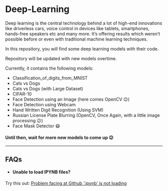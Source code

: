 # Deep-Learning

Deep learning is the central technology behind a lot of high-end innovations like driverless cars, voice control in devices like tablets, smartphones, hands-free speakers etc and many more. It’s offering results which weren’t possible before or even with traditional machine learning techniques.

In this repository, you will find some deep learning models with their code. 

Repository will be updated with new models overtime.

Currently, it contains the following models:

- Classification_of_digits_from_MNIST
- Cats vs Dogs 
- Cats vs Dogs (with Large Dataset)
- CIFAR-10
- Face Detection using an Image (here comes OpenCV :wink:)
- Face Detection using Webcam
- Hand Written Digit Recognition (Using SVM)
- Russian License Plate Blurring (OpenCV, Once Again, with a little image processing :wink:)
- Face Mask Detector :mask:

#### Until then, wait for more new models to come up :wink:

----------
## FAQs

- #### Unable to load IPYNB files?
Try this out: [Problem facing at Github ‘.ipynb’ is not loading](https://medium.com/@pg170898/problem-facing-at-github-ipynb-is-not-loading-f986a04649f3)

